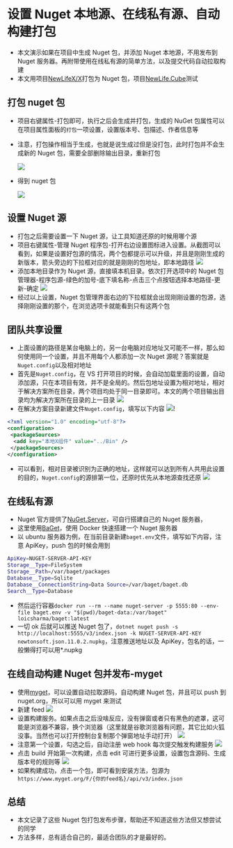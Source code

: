 # 设置 Nuget 本地源、在线私有源、自动构建打包

- 本文演示如果在项目中生成 Nuget 包，并添加 Nuget 本地源，不用发布到 Nuget 服务器。再附带使用在线私有源的简单方法，以及提交代码自动拉取构建
- 本文用项目[NewLifeX/X](https://github.com/NewLifeX/X)打包为 Nuget 包，项目[NewLife.Cube](https://github.com/NewLifeX/NewLife.Cube)测试

## 打包 nuget 包

- 项目右键属性-打包即可，执行之后会生成并打包，生成的 NuGet 包属性可以在项目属性面板的`打包`一项设置，设置版本号、包描述、作者信息等
- 注意，打包操作相当于生成，也就是说生成过但是没打包，此时打包并不会生成新的 Nuget 包，需要全部删除输出目录，重新打包

  ![ ](https://raw.githubusercontent.com/xxred/xxred.github.io/master/docs/dev-tool/visualstudio/imgs/2019-03-26-22-33-40.png)

- 得到 nuget 包

  ![ ](https://raw.githubusercontent.com/xxred/xxred.github.io/master/docs/dev-tool/visualstudio/imgs/2019-03-26-22-34-43.png)

## 设置 Nuget 源

- 打包之后需要设置一下 Nuget 源，让工具知道还原的时候用哪个源
- 项目右键属性-管理 Nuget 程序包-打开右边设置图标进入设置。从截图可以看到，如果是设置好包源的情况，两个包都提示可以升级，并且是刚刚生成的新版本，箭头旁边的下拉框对应的就是刚刚的包地址，即本地路径
  ![ ](https://raw.githubusercontent.com/xxred/xxred.github.io/master/docs/dev-tool/visualstudio/imgs/2019-03-26-22-43-46.png)
- 添加本地目录作为 Nuget 源，直接填本机目录。依次打开选项中的 Nuget 包管理器-程序包源-绿色的加号-底下填名称-点击三个点按钮选择本地路径-更新-确定
  ![ ](https://raw.githubusercontent.com/xxred/xxred.github.io/master/docs/dev-tool/visualstudio/imgs/2019-03-26-22-47-35.png)
- 经过以上设置，Nuget 包管理界面右边的下拉框就会出现刚刚设置的包源，选择刚刚设置的那个，在浏览选项卡就能看到只有这两个包

## 团队共享设置

- 上面设置的路径是某台电脑上的，另一台电脑对应地址又可能不一样，那么如何使用同一个设置，并且不用每个人都添加一次 Nuget 源呢？答案就是`Nuget.config`以及相对地址
- 首先是`Nuget.config`，在 VS 打开项目的时候，会自动加载里面的设置，自动添加源，只在本项目有效，并不是全局的。然后包地址设置为相对地址，相对于解决方案所在目录，两个项目均处于同一目录即可。本文的两个项目输出目录均为解决方案所在目录的上一目录
  ![ ](https://raw.githubusercontent.com/xxred/xxred.github.io/master/docs/dev-tool/visualstudio/imgs/2019-03-26-23-49-52.png)
- 在解决方案目录新建文件`Nuget.config`，填写以下内容
  ![ ](https://raw.githubusercontent.com/xxred/xxred.github.io/master/docs/dev-tool/visualstudio/imgs/2019-03-26-23-43-25.png)!

```xml
<?xml version="1.0" encoding="utf-8"?>
<configuration>
 <packageSources>
  <add key="本地X组件" value="../Bin" />
 </packageSources>
</configuration>
```

- 可以看到，相对目录被识别为正确的地址，这样就可以达到所有人共用此设置的目的，`Nuget.config`的源排第一位，还原时优先从本地源查找还原
  ![ ](https://raw.githubusercontent.com/xxred/xxred.github.io/master/docs/dev-tool/visualstudio/imgs/2019-03-26-23-52-23.png)

## 在线私有源

- Nuget 官方提供了[NuGet.Server](https://github.com/NuGet/NuGet.Server)，可自行搭建自己的 Nuget 服务器，
- 这里使用[BaGet](https://loic-sharma.github.io/BaGet/)，使用 Docker 快速搭建一个 Nuget 服务器
- 以 ubuntu 服务器为例，在当前目录新建`baget.env`文件，填写如下内容，注意 ApiKey，push 包的时候会用到

```bash
ApiKey=NUGET-SERVER-API-KEY
Storage__Type=FileSystem
Storage__Path=/var/baget/packages
Database__Type=Sqlite
Database__ConnectionString=Data Source=/var/baget/baget.db
Search__Type=Database
```

- 然后运行容器`docker run --rm --name nuget-server -p 5555:80 --env-file baget.env -v "$(pwd)/baget-data:/var/baget" loicsharma/baget:latest`
- 一切 ok 后就可以推送 Nuget 包了，`dotnet nuget push -s http://localhost:5555/v3/index.json -k NUGET-SERVER-API-KEY newtonsoft.json.11.0.2.nupkg`，注意推送地址以及 ApiKey，包名的话，一般懒得打可以用\*.nupkg

## 在线自动构建 Nuget 包并发布-myget

- 使用[myget](https://www.myget.org/)，可以设置自动拉取源码，自动构建 Nuget 包，并且可以 push 到 nuget.org，所以可以用 myget 来测试
- 新建 feed
  ![ ](https://raw.githubusercontent.com/xxred/xxred.github.io/master/docs/dev-tool/visualstudio/imgs/2019-03-27-00-09-59.png)
- 设置构建服务。如果点击之后没啥反应，没有弹窗或者只有黑色的遮罩，这可能是浏览器不兼容，换个浏览器（这里就是谷歌浏览器有问题，其它比如火狐没事。当然也可以打开控制台复制那个弹窗地址手动打开）
  ![ ](https://raw.githubusercontent.com/xxred/xxred.github.io/master/docs/dev-tool/visualstudio/imgs/2019-03-27-00-11-17.png)
- 注意第一个设置，勾选之后，自动注册 web hook 每次提交触发构建服务
  ![ ](https://raw.githubusercontent.com/xxred/xxred.github.io/master/docs/dev-tool/visualstudio/imgs/2019-03-27-00-16-13.png)
- 点击 build 开始第一次构建，点击 edit 可进行更多设置，设置包含源码、生成版本号的规则等
  ![ ](https://raw.githubusercontent.com/xxred/xxred.github.io/master/docs/dev-tool/visualstudio/imgs/2019-03-27-00-20-03.png)
- 如果构建成功，点击一个包，即可看到安装方法，包源为`https://www.myget.org/F/{你的feed名}/api/v3/index.json`

## 总结

- 本文记录了这些 Nuget 包打包发布步骤，帮助还不知道这些方法但又想尝试的同学
- 方法多样，总有适合自己的，最适合团队的才是最好的。
